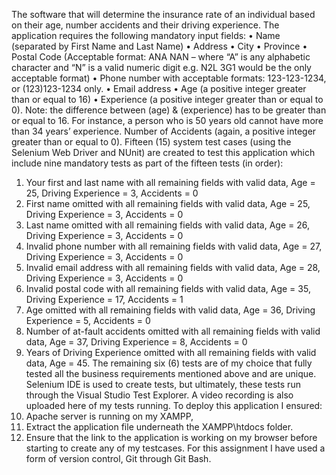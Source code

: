 The software that will determine the insurance rate of an individual based on their age, number 
accidents and their driving experience. The application requires the following mandatory input fields:
• Name (separated by First Name and Last Name)
• Address
• City
• Province
• Postal Code (Acceptable format: ANA NAN – where “A” is any alphabetic character and “N” is a valid numeric 
digit e.g. N2L 3G1 would be the only acceptable format) 
• Phone number with acceptable formats: 123-123-1234, or (123)123-1234 only.
• Email address
• Age (a positive integer greater than or equal to 16)
• Experience (a positive integer greater than or equal to 0). 
Note: the difference between (age) & (experience) has to be greater than or equal to 16.
For instance, a person who is 50 years old cannot have more than 34 years’ experience. 
Number of Accidents (again, a positive integer greater than or equal to 0). 
Fifteen (15) system test cases (using the Selenium Web Driver and NUnit) are created to test this application which include nine mandatory tests as part of the fifteen 
tests (in order): 
1. Your first and last name with all remaining fields with valid data, Age = 25, Driving Experience = 3, Accidents = 0
2. First name omitted with all remaining fields with valid data, Age = 25, Driving Experience = 3, Accidents = 0
3. Last name omitted with all remaining fields with valid data, Age = 26, Driving Experience = 3, Accidents = 0
4. Invalid phone number with all remaining fields with valid data, Age = 27, Driving Experience = 3, Accidents = 0
5. Invalid email address with all remaining fields with valid data, Age = 28, Driving Experience = 3, Accidents = 0
6. Invalid postal code with all remaining fields with valid data, Age = 35, Driving Experience = 17, Accidents = 1
7. Age omitted with all remaining fields with valid data, Age = 36, Driving Experience = 5, Accidents = 0
8. Number of at-fault accidents omitted with all remaining fields with valid data, Age = 37, Driving Experience = 8, Accidents = 0
9. Years of Driving Experience omitted with all remaining fields with valid data, Age = 45. 
The remaining six (6) tests are of my choice that fully tested all the business requirements mentioned above and are unique. Selenium IDE is used to create tests, but ultimately, these tests run through the Visual Studio Test Explorer. 
A video recording is also uploaded here of my tests running.
To deploy this application I ensured: 
1. Apache server is running on my XAMPP, 
2. Extract the application file underneath the XAMPP\htdocs folder. 
4. Ensure that the link to the application is working on my browser before starting to create any of my testcases.
For this assignment I have used a form of version control, Git through Git Bash. 
